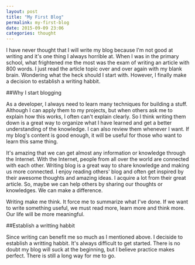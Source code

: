 ```yaml
---
layout: post
title: "My First Blog"
permalink: my-first-blog
date: 2015-09-09 23:06
categories: thought
---
```

I have never thought that I will write my blog because I'm not good at writing and it's one thing I always horrible at. When
I was in the primary<!--more--> school, what frightened me the most was the exam of writing an article with 800 words.
I just read the article topic over and over again with my blank brain. Wondering what the heck should I start
with. However, I finally make a decision to establish a writing habbit.

##Why I start blogging

As a developer, I always need to learn many techniques for building a stuff. Although I can apply them to my 
projects, but when others ask me to explain how this works, I often can't explain clearly. So I think writing
them down is a great way to organize what I have learned and get a better understanding of the knowledge. I can
also review them whenever I want. If my blog's content is good enough, it will be useful for those who want to learn
this same thing.

It's amazing that we can get almost any information or knowledge through the Internet. With the Internet, people from all over the world
are connected with each other. Writing blog is a great way to share knowledge and making us more connected. I enjoy
reading others' blog and often get inspired by their awesome thoughts and amazing ideas. I acquire a lot from their
great article. So, maybe we can help others by sharing our thoughts or knowledges. We can make a difference.

Writing make me think. It force me to summarize what I've done. If we want to write something useful, we must read
more, learn more and think more. Our life will be more meaningful.

##Establish a writting habbit

Since writing can benefit me so much as I mentioned above. I deciside to establish a writting habbit. It's always 
difficult to get started. There is no doubt my blog will suck at the beginning, but I believe practice makes perfect.
There is still a long way for me to go.

